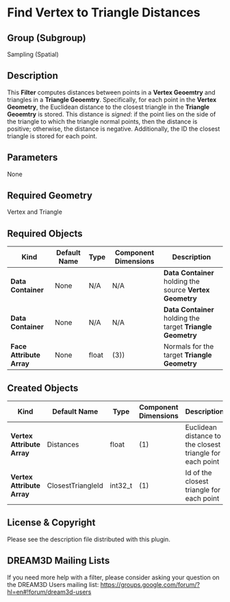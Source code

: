 Find Vertex to Triangle Distances 
=============

## Group (Subgroup) ##
Sampling (Spatial)

## Description ##
This **Filter** computes distances between points in a **Vertex Geoemtry** and triangles in a **Triangle Geoemtry**.  Specifically, for each point in the **Vertex Geometry**, the Euclidean distance to the closest triangle in the **Triangle Geoemtry** is stored.  This distance is *signed*: if the point lies on the side of the triangle to which the triangle normal points, then the distance is positive; otherwise, the distance is negative. Additionally, the ID the closest triangle is stored for each point.

## Parameters ##

None

## Required Geometry ##
Vertex and Triangle

## Required Objects ##
| Kind | Default Name | Type | Component Dimensions | Description |
|------|--------------|-------------|---------|-----|
| **Data Container** | None | N/A | N/A | **Data Container** holding the source **Vertex Geometry** |
| **Data Container** | None | N/A | N/A | **Data Container** holding the target **Triangle Geometry** |
| **Face Attribute Array** | None | float | (3)) | Normals for the target **Triangle Geometry** |

## Created Objects ##
| Kind | Default Name | Type | Component Dimensions | Description |
|------|--------------|-------------|---------|-----|
| **Vertex Attribute Array** | Distances | float | (1) | Euclidean distance to the closest triangle for each point |
| **Vertex Attribute Array** | ClosestTriangleId | int32_t | (1) | Id of the closest triangle for each point |

## License & Copyright ##

Please see the description file distributed with this plugin.

## DREAM3D Mailing Lists ##

If you need more help with a filter, please consider asking your question on the DREAM3D Users mailing list:
https://groups.google.com/forum/?hl=en#!forum/dream3d-users
